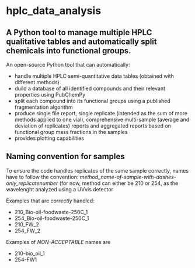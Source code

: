# hplc_data_analysis

## A Python tool to manage multiple HPLC qualitative tables and automatically split chemicals into functional groups.

An open-source Python tool that can automatically:
- handle multiple HPLC semi-quantitative data tables (obtained with different methods)
- duild a database of all identified compounds and their relevant properties using PubChemPy
- split each compound into its functional groups using a published fragmentation algorithm
- produce single file report, single replicate (intended as the sum of more methods applied to one vial), comprehensive multi-sample (average and deviation of replicates) reports and aggregated reports based on functional group mass fractions in the samples
- provides plotting capabilities

## Naming convention for samples

To ensure the code handles replicates of the same sample correctly, names have to follow the convention:
*method_name-of-sample-with-dashes-only_replicatenumber*
(for now, method can either be 210 or 254, as the wavelenght analyzed using a UVvis detector

Examples that are *correctly* handled:
- 210_Bio-oil-foodwaste-250C_1
- 254_Bio-oil-foodwaste-250C_1
- 210_FW_2
- 254_FW_2

Examples of *NON-ACCEPTABLE* names are
- 210-bio_oil_1
- 254-FW1


